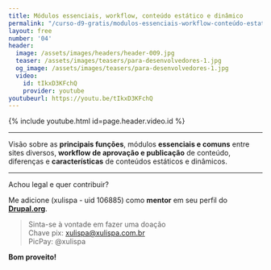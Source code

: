 ```yaml
---
title: Módulos essenciais, workflow, conteúdo estático e dinâmico
permalink: "/curso-d9-gratis/modulos-essenciais-workflow-conteúdo-estatico-e-dinamico/"
layout: free
number: '04'
header:
  image: /assets/images/headers/header-009.jpg
  teaser: /assets/images/teasers/para-desenvolvedores-1.jpg
  og_image: /assets/images/teasers/para-desenvolvedores-1.jpg
  video:
    id: tIkxD3KFchQ
    provider: youtube
youtubeurl: https://youtu.be/tIkxD3KFchQ
---
```


{% include youtube.html id=page.header.video.id %}

---

Visão sobre as **principais funções**, módulos **essenciais e comuns** entre sites diversos, **workflow de aprovação e publicação** de conteúdo, diferenças e **características** de conteúdos estáticos e dinâmicos.

---

Achou legal e quer contribuir?

Me adicione (xulispa - uid 106885) como **mentor** em seu perfil do **[Drupal.org](https://www.drupal.org/)**.

> Sinta-se à vontade em fazer uma doação \
> Chave pix: xulispa@xulispa.com.br \
> PicPay: @xulispa

**Bom proveito!**
